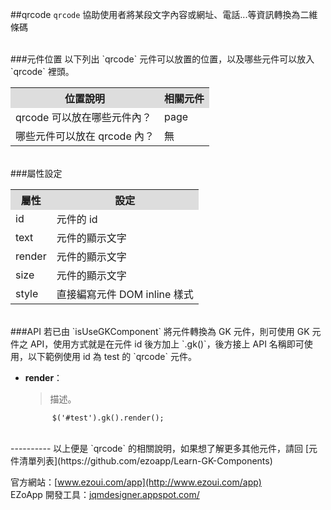 ##qrcode
`qrcode` 協助使用者將某段文字內容或網址、電話...等資訊轉換為二維條碼  

<br/>
###元件位置
以下列出 `qrcode` 元件可以放置的位置，以及哪些元件可以放入 `qrcode` 裡頭。
<table>
<tr>
<th style="background:#ddd;">位置說明</th>
<th style="background:#ddd;">相關元件</th>
</tr>
<tr>
<td>qrcode 可以放在哪些元件內？
</td>
<td>page</td>
</tr>
<tr>
<td>哪些元件可以放在 qrcode 內？</td>
<td>無</td>
</tr>
</table>

<br/>
###屬性設定
<table>

<tr>
<th style="background:#ddd;">屬性</th>
<th style="background:#ddd;">設定</th>
</tr>

<tr>
<td>id</td>
<td>元件的 id</td>
</tr>

<tr>
<td>text</td>
<td>元件的顯示文字</td>
</tr>

<tr>
<td>render</td>
<td>元件的顯示文字</td>
</tr>

<tr>
<td>size</td>
<td>元件的顯示文字</td>
</tr>

<tr>
<td>style</td>
<td>直接編寫元件 DOM inline 樣式</td>
</tr>

</table>

<br/>
###API
若已由 `isUseGKComponent` 將元件轉換為 GK 元件，則可使用 GK 元件之 API，使用方式就是在元件 id 後方加上 `.gk()`，後方接上 API 名稱即可使用，以下範例使用 id 為 test 的 `qrcode` 元件。

- **render**：  
  	> 描述。

			$('#test').gk().render();


<br/>
----------
以上便是 `qrcode` 的相關說明，如果想了解更多其他元件，請回 [元件清單列表](https://github.com/ezoapp/Learn-GK-Components)  

官方網站：[www.ezoui.com/app](http://www.ezoui.com/app)  
EZoApp 開發工具：[jqmdesigner.appspot.com/](http://jqmdesigner.appspot.com/)




